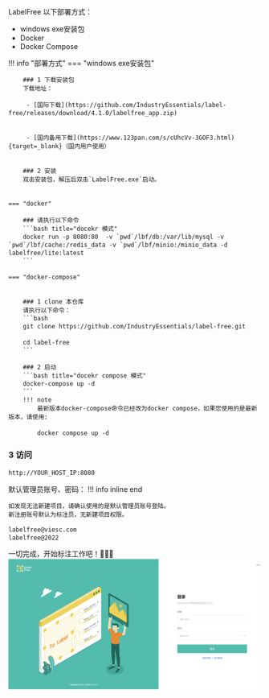 <!-- ---
hide:
  - navigation
--- -->

LabelFree 以下部署方式：

- windows exe安装包
- Docker
- Docker Compose

!!! info "部署方式"
    === "windows exe安装包"
        
        ### 1 下载安装包
        下载地址： 

         - [国际下载](https://github.com/IndustryEssentials/label-free/releases/download/4.1.0/labelfree_app.zip) 


         - [国内备用下载](https://www.123pan.com/s/cUhcVv-3GOF3.html){target=_blank}（国内用户使用）
        
        
        ### 2 安装
        双击安装包，解压后双击`LabelFree.exe`启动。


    === "docker"

        ### 请执行以下命令
        ```bash title="docekr 模式"
        docker run -p 8080:80  -v `pwd`/lbf/db:/var/lib/mysql -v `pwd`/lbf/cache:/redis_data -v `pwd`/lbf/minio:/minio_data -d labelfree/lite:latest
        ```
        
    === "docker-compose"


        ### 1 clone 本仓库
        请执行以下命令：
        ```bash
        git clone https://github.com/IndustryEssentials/label-free.git

        cd label-free
        ```

        ### 2 启动
        ```bash title="docekr compose 模式"
        docker-compose up -d
        ```
        !!! note
            最新版本docker-compose命令已经改为docker compose，如果您使用的是最新版本，请使用:
            
            docker compose up -d



### 3 访问

```bash
http://YOUR_HOST_IP:8080
```

默认管理员账号、密码：
!!! info inline end

    如发现无法新建项目，请确认使用的是默认管理员账号登陆。
    新注册账号默认为标注员，无新建项目权限。

```
labelfree@viesc.com
labelfree@2022
```

一切完成，开始标注工作吧！🍻🍻🍻
![](./../assets/images/5yaj3f.png)
